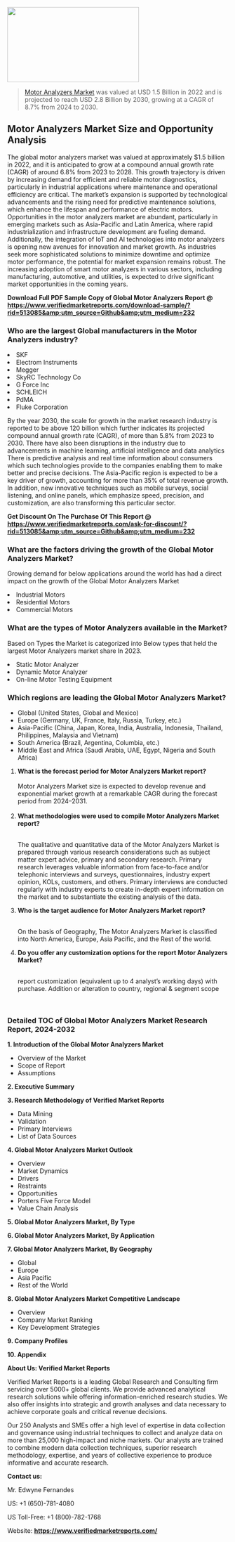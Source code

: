 <img src="https://ffe5etoiles.com/wp-content/uploads/2024/12/MST1-300x171.png" alt="" width="300" height="171" class="alignnone size-medium wp-image-20088" /><blockquote><p><p><a href="https://www.verifiedmarketreports.com/download-sample/?rid=513085&utm_source=Github&utm_medium=232" target="_blank">Motor Analyzers Market</a> was valued at USD 1.5 Billion in 2022 and is projected to reach USD 2.8 Billion by 2030, growing at a CAGR of 8.7% from 2024 to 2030.</p></blockquote><p><h2>Motor Analyzers Market Size and Opportunity Analysis</h2>The global motor analyzers market was valued at approximately $1.5 billion in 2022, and it is anticipated to grow at a compound annual growth rate (CAGR) of around 6.8% from 2023 to 2028. This growth trajectory is driven by increasing demand for efficient and reliable motor diagnostics, particularly in industrial applications where maintenance and operational efficiency are critical. The market’s expansion is supported by technological advancements and the rising need for predictive maintenance solutions, which enhance the lifespan and performance of electric motors. Opportunities in the motor analyzers market are abundant, particularly in emerging markets such as Asia-Pacific and Latin America, where rapid industrialization and infrastructure development are fueling demand. Additionally, the integration of IoT and AI technologies into motor analyzers is opening new avenues for innovation and market growth. As industries seek more sophisticated solutions to minimize downtime and optimize motor performance, the potential for market expansion remains robust. The increasing adoption of smart motor analyzers in various sectors, including manufacturing, automotive, and utilities, is expected to drive significant market opportunities in the coming years.</p><p class=""><strong>Download Full PDF Sample Copy of Global Motor Analyzers Report @ <a href="https://www.verifiedmarketreports.com/download-sample/?rid=513085&amp;utm_source=Github&amp;utm_medium=232" target="_blank">https://www.verifiedmarketreports.com/download-sample/?rid=513085&amp;utm_source=Github&amp;utm_medium=232</a></strong></p><h3 id="" class="">Who are the largest Global manufacturers in the Motor Analyzers industry?</h3><p><li>SKF</li><li> Electrom Instruments</li><li> Megger</li><li> SkyRC Technology Co</li><li> G Force Inc</li><li> SCHLEICH</li><li> PdMA</li><li> Fluke Corporation</li></p><div class=""><div class="" dir="" data-message-author-role="" data-message-id="" data-message-model-slug=""><div class=""><div class=""><div class=""><div class="" dir="" data-message-author-role="" data-message-id="" data-message-model-slug=""><div class=""><div class=""><p>By the year 2030, the scale for growth in the market research industry is reported to be above 120 billion which further indicates its projected compound annual growth rate (CAGR), of more than 5.8% from 2023 to 2030. There have also been disruptions in the industry due to advancements in machine learning, artificial intelligence and data analytics There is predictive analysis and real time information about consumers which such technologies provide to the companies enabling them to make better and precise decisions. The Asia-Pacific region is expected to be a key driver of growth, accounting for more than 35% of total revenue growth. In addition, new innovative techniques such as mobile surveys, social listening, and online panels, which emphasize speed, precision, and customization, are also transforming this particular sector.</p><p><strong>Get Discount On The Purchase Of This Report @&nbsp; <a href="https://www.verifiedmarketreports.com/ask-for-discount/?rid=513085&amp;utm_source=Github&amp;utm_medium=232" target="_blank">https://www.verifiedmarketreports.com/ask-for-discount/?rid=513085&amp;utm_source=Github&amp;utm_medium=232</a></strong></p></div></div></div></div></div></div></div></div><h3 id="" class="">What are the factors driving the growth of the Global Motor Analyzers Market?</h3><p id="" class="">Growing demand for below applications around the world has had a direct impact on the growth of the Global Motor Analyzers Market</p><p id="" class=""><li>Industrial Motors</li><li> Residential Motors</li><li> Commercial Motors</li></p><h3 id="" class="">What are the types of Motor Analyzers available in the Market?</h3><p id="" class="">Based on Types the Market is categorized into Below types that held the largest Motor Analyzers market share In 2023.</p><p id="" class=""><li>Static Motor Analyzer</li><li> Dynamic Motor Analyzer</li><li> On-line Motor Testing Equipment</li></p><h3 id="" class="">Which regions are leading the Global Motor Analyzers Market?</h3><ul><li>Global (United States, Global and Mexico)</li><li>Europe (Germany, UK, France, Italy, Russia, Turkey, etc.)</li><li>Asia-Pacific (China, Japan, Korea, India, Australia, Indonesia, Thailand, Philippines, Malaysia and Vietnam)</li><li>South America (Brazil, Argentina, Columbia, etc.)</li><li>Middle East and Africa (Saudi Arabia, UAE, Egypt, Nigeria and South Africa)</li></ul><p><ol><li><strong>What is the forecast period for Motor Analyzers Market report?<br /></strong><br /><span data-sheets-root="1" data-sheets-value="{&quot;1&quot;:2,&quot;2&quot;:&quot;XXXX size is expected to develop revenue and exponential market growth at a remarkable CAGR during the forecast period from 2024&ndash;2030.&quot;}" data-sheets-userformat="{&quot;2&quot;:12674,&quot;4&quot;:{&quot;1&quot;:2,&quot;2&quot;:16776960},&quot;10&quot;:2,&quot;11&quot;:0,&quot;15&quot;:&quot;Arial&quot;,&quot;16&quot;:12}">Motor Analyzers Market size is expected to develop revenue and exponential market growth at a remarkable CAGR during the forecast period from 2024&ndash;2031.</span><br /><br /></li><li><strong>What methodologies were used to compile Motor Analyzers Market report?<br /><br /></strong><p>The qualitative and quantitative data of the&nbsp;Motor Analyzers Market is prepared through various research considerations such as subject matter expert advice, primary and secondary research. Primary research leverages valuable information from face-to-face and/or telephonic interviews and surveys, questionnaires, industry expert opinion, KOLs, customers, and others. Primary interviews are conducted regularly with industry experts to create in-depth expert information on the market and to substantiate the existing analysis of the data.&nbsp;</p></li><li><strong>Who is the target audience for Motor Analyzers Market report?<br /><br /></strong><p>On the basis of Geography, The&nbsp;Motor Analyzers Market is classified into North America, Europe, Asia Pacific, and the Rest of the world.</p></li><li><strong>Do you offer any customization options for the report Motor Analyzers Market?<br /><br /></strong><p>report customization (equivalent up to 4 analyst&rsquo;s working days) with purchase. Addition or alteration to country, regional &amp; segment scope</p><p>&nbsp;</p></li></ol></p><h3 id="" class="">Detailed TOC of Global Motor Analyzers Market Research Report, 2024-2032</h3><p id="" class=""><strong>1. Introduction of the Global Motor Analyzers Market</strong></p><ul><li>Overview of the Market</li><li>Scope of Report</li><li>Assumptions</li></ul><p id="" class=""><strong>2. Executive Summary</strong></p><p id="" class=""><strong>3. Research Methodology of&nbsp;Verified Market Reports</strong></p><ul><li>Data Mining</li><li>Validation</li><li>Primary Interviews</li><li>List of Data Sources</li></ul><p id="" class=""><strong>4. Global Motor Analyzers Market Outlook</strong></p><ul><li>Overview</li><li>Market Dynamics</li><li>Drivers</li><li>Restraints</li><li>Opportunities</li><li>Porters Five Force Model</li><li>Value Chain Analysis</li></ul><p id="" class=""><strong>5. Global Motor Analyzers Market, By&nbsp;Type</strong></p><p id="" class=""><strong>6. Global Motor Analyzers Market, By Application</strong></p><p id="" class=""><strong>7. Global Motor Analyzers Market, By Geography</strong></p><ul><li>Global</li><li>Europe</li><li>Asia Pacific</li><li>Rest of the World</li></ul><p id="" class=""><strong>8. Global Motor Analyzers Market Competitive Landscape</strong></p><ul><li>Overview</li><li>Company Market Ranking</li><li>Key Development Strategies</li></ul><p id="" class=""><strong>9. Company Profiles</strong></p><p id="" class=""><strong>10. Appendix</strong></p><p id="" class=""><strong>About Us: Verified Market Reports</strong></p><p id="" class="">Verified Market Reports is a leading Global Research and Consulting firm servicing over 5000+ global clients. We provide advanced analytical research solutions while offering information-enriched research studies. We also offer insights into strategic and growth analyses and data necessary to achieve corporate goals and critical revenue decisions.</p><p id="" class="">Our 250 Analysts and SMEs offer a high level of expertise in data collection and governance using industrial techniques to collect and analyze data on more than 25,000 high-impact and niche markets. Our analysts are trained to combine modern data collection techniques, superior research methodology, expertise, and years of collective experience to produce informative and accurate research.</p><p id="" class=""><strong>Contact us:</strong></p><p id="" class="">Mr. Edwyne Fernandes</p><p id="" class="">US: +1 (650)-781-4080</p><p id="" class="">US Toll-Free: +1 (800)-782-1768</p><p id="" class="">Website: <a target="" data-test-app-aware-link=""><strong>https://www.verifiedmarketreports.com/</strong></a></p>
